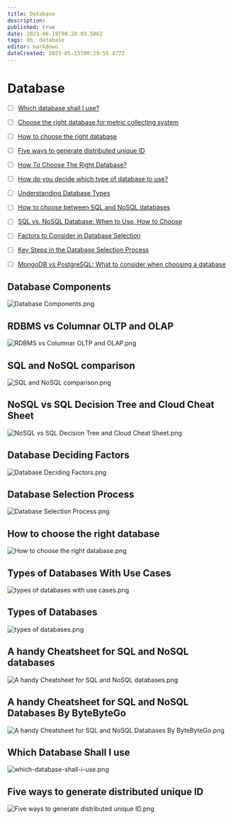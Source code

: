 ```yaml
---
title: Database
description: 
published: true
date: 2023-06-19T00:28:03.586Z
tags: db, database
editor: markdown
dateCreated: 2023-05-15T00:29:55.477Z
---
```


# Database
- [ ] [Which database shall I use?](https://blog.bytebytego.com/p/which-database-shall-i-use?utm_source=profile&utm_medium=reader2)
- [ ] [Choose the right database for metric collecting system](https://blog.bytebytego.com/p/choose-the-right-database-for-metric?utm_source=profile&utm_medium=reader2)
- [ ] [How to choose the right database](https://blog.bytebytego.com/p/ep23-how-to-choose-the-right-database?utm_source=profile&utm_medium=reader2)
- [ ] [Five ways to generate distributed unique ID](https://blog.bytebytego.com/p/ep24-environment-friendly-languages?utm_source=profile&utm_medium=reader2)
- [ ] [How To Choose The Right Database?](https://www.youtube.com/watch?v=kkeFE6iRfMM&t=357s&ab_channel=ByteByteGo&loop=0)
- [ ] [How do you decide which type of database to use?](https://blog.bytebytego.com/p/ep36-types-of-databases-and-use-cases?utm_source=profile&utm_medium=reader2)
- [ ] [Understanding Database Types](https://blog.bytebytego.com/p/understanding-database-types?utm_source=profile&utm_medium=reader2)
- [ ] [How to choose between SQL and NoSQL databases](https://www.red-gate.com/simple-talk/databases/nosql/how-to-choose-between-sql-and-nosql-databases/)
- [ ] [SQL vs. NoSQL Database: When to Use, How to Choose](https://www.ml4devs.com/articles/datastore-choices-sql-vs-nosql-database/)
- [ ] [Factors to Consider in Database Selection](https://blog.bytebytego.com/p/factors-to-consider-in-database-selection?utm_source=profile&utm_medium=reader2)
- [ ] [Key Steps in the Database Selection Process](https://blog.bytebytego.com/p/key-steps-in-the-database-selection?utm_source=profile&utm_medium=reader2)
- [ ] [MongoDB vs PostgreSQL: What to consider when choosing a database](https://learningdaily.dev/mongodb-vs-postgresql-what-to-consider-when-choosing-a-database-2392d110feaa)


## Database Components
![Database Components.png](http://192.168.25.60:8000/files/file_storage/09d2de10.png)

## RDBMS vs Columnar OLTP and OLAP
![RDBMS vs Columnar OLTP and OLAP.png](http://192.168.25.60:8000/files/file_storage/db35c393.png)

## SQL and NoSQL comparison
![SQL and NoSQL comparison.png](http://192.168.25.60:8000/files/file_storage/50ee5b1f.png)

## NoSQL vs SQL Decision Tree and Cloud Cheat Sheet
![NoSQL vs SQL Decision Tree and Cloud Cheat Sheet.png](http://192.168.25.60:8000/files/file_storage/c58cc525.png)

## Database Deciding Factors
![Database Deciding Factors.png](http://192.168.25.60:8000/files/file_storage/47b61729.png)

## Database Selection Process
![Database Selection Process.png](http://192.168.25.60:8000/files/file_storage/ab218fc0.png)

## How to choose the right database
![How to choose the right database.png](http://192.168.25.60:8000/files/file_storage/fa085e5e.png)

## Types of Databases With Use Cases
![types of databases with use cases.png](http://192.168.25.60:8000/files/file_storage/ac917f62.png)

## Types of Databases
![types of databases.png](http://192.168.25.60:8000/files/file_storage/eec9a7ef.png)

## A handy Cheatsheet for SQL and NoSQL databases
![A handy Cheatsheet for SQL and NoSQL databases.png](http://192.168.25.60:8000/files/file_storage/74a52d55.png)

## A handy Cheatsheet for SQL and NoSQL Databases By ByteByteGo
![A handy Cheatsheet for SQL and NoSQL Databases By ByteByteGo.png](http://192.168.25.60:8000/files/file_storage/2a50bafb.png)

## Which Database Shall I use
![which-database-shall-i-use.png](http://192.168.25.60:8000/files/file_storage/5f7f7d91.png)

## Five ways to generate distributed unique ID
![Five ways to generate distributed unique ID.png](http://192.168.25.60:8000/files/file_storage/a998b4bd.png)





